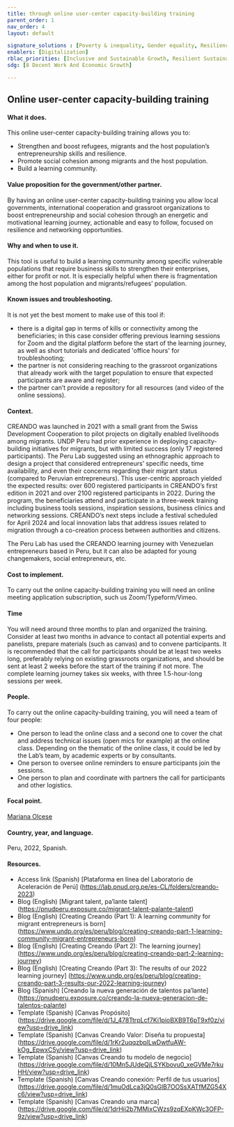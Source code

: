 ```yaml
---
title: through online user-center capacity-building training
parent_order: 1
nav_order: 4
layout: default

signature_solutions : [Poverty & inequality, Gender equality, Resilience]
enablers: [Digitalization]
rblac_priorities: [Inclusive and Sustainable Growth, Resilient Sustainable Development and Green Recovery]
sdg: [8 Decent Work And Economic Growth]

---
```


## Online user-center capacity-building training

#### What it does. 
This online user-center capacity-building training allows you to:
- Strengthen and boost refugees, migrants and the host population’s entrepreneurship skills and resilience.  
- Promote social cohesion among migrants and the host population.  
- Build a learning community.

#### Value proposition for the government/other partner. 
By having an online user-center capacity-building training you allow local governments, international cooperation and grassroot organizations to boost entrepreneurship and social cohesion through an energetic and motivational learning journey, actionable and easy to follow, focused on resilience and networking opportunities.

#### Why and when to use it. 
This tool is useful to build a learning community among specific vulnerable populations that require business skills to strengthen their enterprises, either for profit or not. It is especially helpful when there is fragmentation among the host population and migrants/refugees’ population. 

#### Known issues and troubleshooting. 
It is not yet the best moment to make use of this tool if:
- there is a digital gap in terms of kills or connectivity among the beneficiaries; in this case consider offering previous learning sessions for Zoom and the digital platform before the start of the learning journey, as well as short tutorials and dedicated 'office hours' for troubleshooting;  
- the partner is not considering reaching to the grassroot organizations that already work with the target population to ensure that expected participants are aware and register;  
- the partner can’t provide a repository for all resources (and video of the online sessions).

#### Context. 
CREANDO was launched in 2021 with a small grant from the Swiss Development Cooperation to pilot projects on digitally enabled livelihoods among migrants. UNDP Peru had prior experience in deploying capacity-building initiatives for migrants, but with limited success (only 17 registered participants). The Peru Lab suggested using an ethnographic approach to design a project that considered entrepreneurs’ specific needs, time availability, and even their concerns regarding their migrant status (compared to Peruvian entrepreneurs). This user-centric approach yielded the expected results: over 600 registered participants in CREANDO’s first edition in 2021 and over 2100 registered participants in 2022. During the program, the beneficiaries attend and participate in a three-week training including business tools sessions, inspiration sessions, business clinics and networking sessions. CREANDO’s next steps include a festival scheduled for April 2024 and local innovation labs that address issues related to migration through a co-creation process between authorities and citizens.

The Peru Lab has used the CREANDO learning journey with Venezuelan entrepreneurs based in Peru, but it can also be adapted for young changemakers, social entrepreneurs, etc.

#### Cost to implement.
To carry out the online capacity-building training you will need an online meeting application subscription, such us Zoom/Typeform/Vimeo.  

#### Time
You will need around three months to plan and organized the training. Consider at least two months in advance to contact all potential experts and panelists, prepare materials (such as canvas) and to convene participants. It is recommended that the call for participants should be at least two weeks long, preferably relying on existing grassroots organizations, and should be sent at least 2 weeks before the start of the training if not more. The complete learning journey takes six weeks, with three 1.5-hour-long sessions per week. 

#### People. 
To carry out the online capacity-building training, you will need a team of four people:
- One person to lead the online class and a second one to cover the chat and address technical issues (open mics for example) at the online class. Depending on the thematic of the online class, it could be led by the Lab’s team, by academic experts or by consultants. 
- One person to oversee online reminders to ensure participants join the sessions. 
- One person to plan and coordinate with partners the call for participants and other logistics. 

#### Focal point. 
[Mariana Olcese](https://undp-accelerator-labs.github.io/Innovation-Toolkit-for-UNDP-Signature-Solutions/contributors/Mariana%20Olcese.html)

#### Country, year, and language. 
Peru, 2022, Spanish. 

#### Resources. 
- Access link (Spanish) [Plataforma en línea del Laboratorio de Aceleración de Perú] (https://lab.pnud.org.pe/es-CL/folders/creando-2023)
- Blog (English) [Migrant talent, pa’lante talent] (https://pnudperu.exposure.co/migrant-talent-palante-talent)
- Blog (English) [Creating Creando (Part 1): A learning community for migrant entrepreneurs is born] (https://www.undp.org/es/peru/blog/creating-creando-part-1-learning-community-migrant-entrepreneurs-born)
- Blog (English) [Creating Creando (Part 2): The learning journey] (https://www.undp.org/es/peru/blog/creating-creando-part-2-learning-journey)
- Blog (English) [Creating Creando (Part 3): The results of our 2022 learning journey] (https://www.undp.org/es/peru/blog/creating-creando-part-3-results-our-2022-learning-journey)
- Blog (Spanish) [Creando la nueva generación de talentos pa’lante] (https://pnudperu.exposure.co/creando-la-nueva-generacion-de-talentos-palante)
- Template (Spanish) [Canvas Propósito] (https://drive.google.com/file/d/1J_478TtrpLcf7Ki1pioBXB9T6pT9xf0z/view?usp=drive_link)
- Template (Spanish) [Canvas Creando Valor: Diseña tu propuesta] (https://drive.google.com/file/d/1rKr2uqqzbplLwDwtfuAW-kOg_EpwxC5y/view?usp=drive_link)
- Template (Spanish) [Canvas Creando tu modelo de negocio] (https://drive.google.com/file/d/10Mn5JUdeQjLSYKbovu0_xeGVMe7rkuHH/view?usp=drive_link)
- Template (Spanish) [Canvas Creando conexión: Perfil de tus usuarios] (https://drive.google.com/file/d/1muOdLca3jQ0sGlB7OOSsXATfMZG54Xc6/view?usp=drive_link)
- Template (Spanish) [Canvas Creando una marca] (https://drive.google.com/file/d/1drHij2b7MMixCWzs9zqEXpKWc3OFP-9z/view?usp=drive_link)

